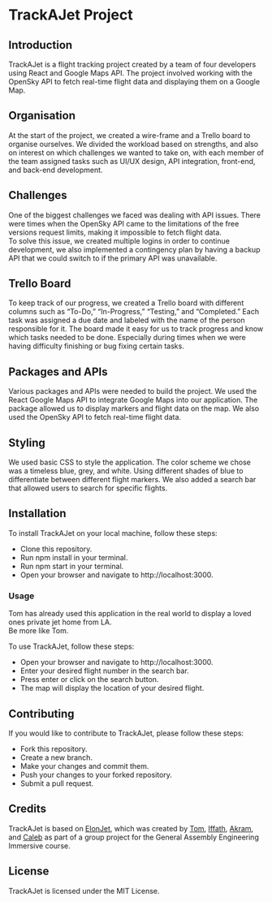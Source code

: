 # TrackAJet Project

## Introduction
TrackAJet is a flight tracking project created by a team of four developers using React and Google Maps API. The project involved working with the OpenSky API to fetch real-time flight data and displaying them on a Google Map.

## Organisation
At the start of the project, we created a wire-frame and a Trello board to organise ourselves. We divided the workload based on strengths, and also on interest on which challenges we wanted to take on, with each member of the team assigned tasks such as UI/UX design, API integration, front-end, and back-end development.

## Challenges
One of the biggest challenges we faced was dealing with API issues. There were times when the OpenSky API came to the limitations of the free versions request limits, making it impossible to fetch flight data.<br>To solve this issue, we created multiple logins in order to continue development, we also implemented a contingency plan by having a backup API that we could switch to if the primary API was unavailable.

## Trello Board
To keep track of our progress, we created a Trello board with different columns such as “To-Do,” “In-Progress,” “Testing,” and “Completed.” Each task was assigned a due date and labeled with the name of the person responsible for it. The board made it easy for us to track progress and know which tasks needed to be done. Especially during times when we were having difficulty finishing or bug fixing certain tasks.

## Packages and APIs
Various packages and APIs were needed to build the project. We used the React Google Maps API to integrate Google Maps into our application. The package allowed us to display markers and flight data on the map. We also used the OpenSky API to fetch real-time flight data.


## Styling
We used basic CSS to style the application. The color scheme we chose was a timeless blue, grey, and white. Using different shades of blue to differentiate between different flight markers. We also added a search bar that allowed users to search for specific flights.

## Installation
To install TrackAJet on your local machine, follow these steps:

- Clone this repository.
- Run npm install in your terminal.
- Run npm start in your terminal.
- Open your browser and navigate to http://localhost:3000.
### Usage
Tom has already used this application in the real world to display a loved ones private jet home from LA.<br>
Be more like Tom.

To use TrackAJet, follow these steps:

- Open your browser and navigate to http://localhost:3000.
- Enter your desired flight number in the search bar.
- Press enter or click on the search button.
- The map will display the location of your desired flight.

## Contributing
If you would like to contribute to TrackAJet, please follow these steps:

- Fork this repository.
- Create a new branch.
- Make your changes and commit them.
- Push your changes to your forked repository.
- Submit a pull request.

## Credits
TrackAJet is based on [ElonJet](https://github.com/BigBBazz/react-flights), which was created by [Tom](https://github.com/BigBBazz), [Iffath](https://github.com/iffath02), [Akram](https://github.com/Akman13), and [Caleb](https://github.com/caleb-love) as part of a group project for the General Assembly Engineering Immersive course.

## License
TrackAJet is licensed under the MIT License.